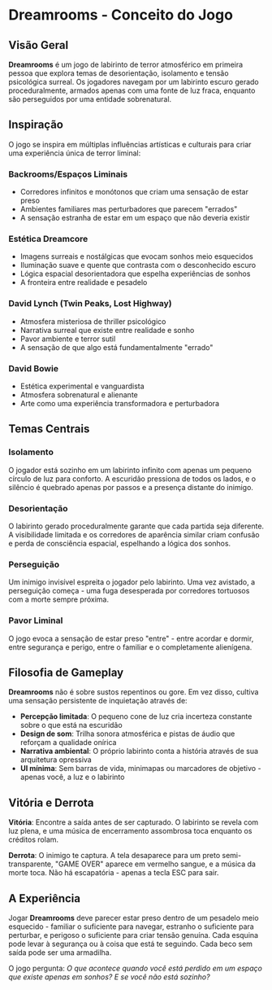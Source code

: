 # Dreamrooms - Conceito do Jogo

## Visão Geral
**Dreamrooms** é um jogo de labirinto de terror atmosférico em primeira pessoa que explora temas de desorientação, isolamento e tensão psicológica surreal. Os jogadores navegam por um labirinto escuro gerado proceduralmente, armados apenas com uma fonte de luz fraca, enquanto são perseguidos por uma entidade sobrenatural.

## Inspiração

O jogo se inspira em múltiplas influências artísticas e culturais para criar uma experiência única de terror liminal:

### **Backrooms/Espaços Liminais**
- Corredores infinitos e monótonos que criam uma sensação de estar preso
- Ambientes familiares mas perturbadores que parecem "errados"
- A sensação estranha de estar em um espaço que não deveria existir

### **Estética Dreamcore**
- Imagens surreais e nostálgicas que evocam sonhos meio esquecidos
- Iluminação suave e quente que contrasta com o desconhecido escuro
- Lógica espacial desorientadora que espelha experiências de sonhos
- A fronteira entre realidade e pesadelo

### **David Lynch (Twin Peaks, Lost Highway)**
- Atmosfera misteriosa de thriller psicológico
- Narrativa surreal que existe entre realidade e sonho
- Pavor ambiente e terror sutil
- A sensação de que algo está fundamentalmente "errado"

### **David Bowie**
- Estética experimental e vanguardista
- Atmosfera sobrenatural e alienante
- Arte como uma experiência transformadora e perturbadora

## Temas Centrais

### **Isolamento**
O jogador está sozinho em um labirinto infinito com apenas um pequeno círculo de luz para conforto. A escuridão pressiona de todos os lados, e o silêncio é quebrado apenas por passos e a presença distante do inimigo.

### **Desorientação**
O labirinto gerado proceduralmente garante que cada partida seja diferente. A visibilidade limitada e os corredores de aparência similar criam confusão e perda de consciência espacial, espelhando a lógica dos sonhos.

### **Perseguição**
Um inimigo invisível espreita o jogador pelo labirinto. Uma vez avistado, a perseguição começa - uma fuga desesperada por corredores tortuosos com a morte sempre próxima.

### **Pavor Liminal**
O jogo evoca a sensação de estar preso "entre" - entre acordar e dormir, entre segurança e perigo, entre o familiar e o completamente alienígena.

## Filosofia de Gameplay

**Dreamrooms** não é sobre sustos repentinos ou gore. Em vez disso, cultiva uma sensação persistente de inquietação através de:

- **Percepção limitada**: O pequeno cone de luz cria incerteza constante sobre o que está na escuridão
- **Design de som**: Trilha sonora atmosférica e pistas de áudio que reforçam a qualidade onírica
- **Narrativa ambiental**: O próprio labirinto conta a história através de sua arquitetura opressiva
- **UI mínima**: Sem barras de vida, minimapas ou marcadores de objetivo - apenas você, a luz e o labirinto

## Vitória e Derrota

**Vitória**: Encontre a saída antes de ser capturado. O labirinto se revela com luz plena, e uma música de encerramento assombrosa toca enquanto os créditos rolam.

**Derrota**: O inimigo te captura. A tela desaparece para um preto semi-transparente, "GAME OVER" aparece em vermelho sangue, e a música da morte toca. Não há escapatória - apenas a tecla ESC para sair.

## A Experiência

Jogar **Dreamrooms** deve parecer estar preso dentro de um pesadelo meio esquecido - familiar o suficiente para navegar, estranho o suficiente para perturbar, e perigoso o suficiente para criar tensão genuína. Cada esquina pode levar à segurança ou à coisa que está te seguindo. Cada beco sem saída pode ser uma armadilha.

O jogo pergunta: *O que acontece quando você está perdido em um espaço que existe apenas em sonhos? E se você não está sozinho?*
